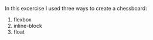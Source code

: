 In this excercise I used three ways to create a chessboard: <br>

1. flexbox <br>
2. inline-block <br>
3. float 
